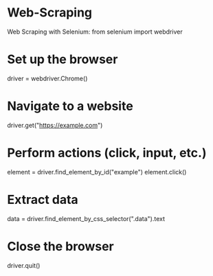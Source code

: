 # Web-Scraping
Web Scraping with Selenium:
from selenium import webdriver

# Set up the browser
driver = webdriver.Chrome()

# Navigate to a website
driver.get("https://example.com")

# Perform actions (click, input, etc.)
element = driver.find_element_by_id("example")
element.click()

# Extract data
data = driver.find_element_by_css_selector(".data").text

# Close the browser
driver.quit()
